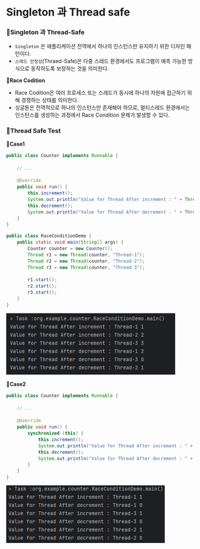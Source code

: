 # Singleton 과 Thread safe

### 📌Singleton 과 Thread-Safe

- `Singleton` 은 애플리케이션 전역에서 하나의 인스턴스만 유지하기 위한 디자인 패턴이다.
- `스레드 안정성`(Thraed-Safe)은 다중 스레드 환경에서도 프로그램이 예측 가능한 방식으로 동작하도록 보장하는 것을 의미한다.

**🔻Race Codition**

- Race Codition은 여러 프로세스 또는 스레드가 동시에 하나의 자원에 접근하기 위해 경쟁하는 상태를 의미한다.
- 싱글톤은 전역적으로 하나의 인스턴스만 존재해야 하므로, 멀티스레드 환경에서는 인스턴스를 생성하는 과정에서 Race Condition 문제가 발생할 수 있다.

### 📌Thread Safe Test

**🔻Case1**

```java
public class Counter implements Runnable {

    // ...

    @Override
    public void run() {
        this.increment();
        System.out.println("Value for Thread After increment : " + Thread.currentThread().getName() + " " + this.getCount());
        this.decrement();
        System.out.println("Value for Thread After decrement : " + Thread.currentThread().getName() + " " + this.getCount());
    }
}
```

```java
public class RaceConditionDemo {
    public static void main(String[] args) {
        Counter counter = new Counter();
        Thread r1 = new Thread(counter, "Thread-1");
        Thread r2 = new Thread(counter, "Thread-2");
        Thread r3 = new Thread(counter, "Thread-3");

        r1.start();
        r2.start();
        r3.start();
    }
}
```

<img src="/img/UnThreadsafe.png" width="">

**🔻Case2**

```java
public class Counter implements Runnable {

    // ...

    @Override
    public void run() {
        synchronized (this) {
            this.increment();
            System.out.println("Value for Thread After increment : " + Thread.currentThread().getName() + " " + this.getCount());
            this.decrement();
            System.out.println("Value for Thread After decrement : " + Thread.currentThread().getName() + " " + this.getCount());
        }
    }
}
```

<img src="/img/Threadsafe.png" width="">